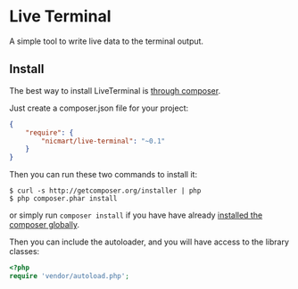 # Live Terminal

A simple tool to write live data to the terminal output.

## Install

The best way to install LiveTerminal is [through composer](http://getcomposer.org).

Just create a composer.json file for your project:

```JSON
{
    "require": {
        "nicmart/live-terminal": "~0.1"
    }
}
```

Then you can run these two commands to install it:

    $ curl -s http://getcomposer.org/installer | php
    $ php composer.phar install

or simply run `composer install` if you have have already [installed the composer globally](http://getcomposer.org/doc/00-intro.md#globally).

Then you can include the autoloader, and you will have access to the library classes:

```php
<?php
require 'vendor/autoload.php';
```